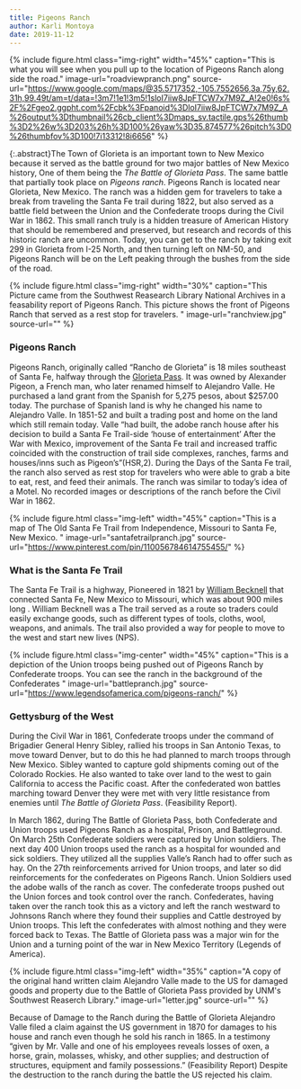 ```yaml
---
title: Pigeons Ranch
author: Karli Montoya
date: 2019-11-12
---
```

{% include figure.html
class="img-right"
width="45%"
caption="This is what you will see when you pull up to the location of Pigeons Ranch along side the road."
image-url="roadviewpranch.png"
source-url="https://www.google.com/maps/@35.5717352,-105.7552656,3a,75y,62.31h,99.49t/am=t/data=!3m7!1e1!3m5!1sloI7iiw8JpFTCW7x7M9Z_A!2e0!6s%2F%2Fgeo2.ggpht.com%2Fcbk%3Fpanoid%3DloI7iiw8JpFTCW7x7M9Z_A%26output%3Dthumbnail%26cb_client%3Dmaps_sv.tactile.gps%26thumb%3D2%26w%3D203%26h%3D100%26yaw%3D35.874577%26pitch%3D0%26thumbfov%3D100!7i13312!8i6656"
%}

{:.abstract}The Town of Glorieta is an important town to New Mexico because it served as the battle ground for two major battles of New Mexico history, One of them being the *The Battle of Glorieta Pass*. The same battle that partially took place on *Pigeons ranch*. Pigeons Ranch is located near Glorieta, New Mexico. The ranch was a hidden gem for travelers to take a break from traveling the Santa Fe trail during 1822, but also served as a battle field between the Union and the Confederate troops during the Civil War in 1862. This small ranch truly is a hidden treasure of American History that should be remembered and preserved, but research and records of this historic ranch are uncommon. Today, you can get to the ranch by taking exit 299 in Glorieta from I-25 North, and then turning left on NM-50, and Pigeons Ranch will be on the Left peaking through the bushes from the side of the road. 



{% include figure.html
class="img-right"
width="30%"
caption="This Picture came from the Southwest Reasearch Library National Archives in a feasability report of Pigeons Ranch. This picture shows the front of Pigeons Ranch that served as a rest stop for travelers. "
image-url="ranchview.jpg"
source-url=""
%}
### Pigeons Ranch 
Pigeons Ranch, originally called “Rancho de Glorieta” is 18 miles southeast of Santa Fe, halfway through the [Glorieta Pass]( https://www.battlefields.org/learn/articles/battle-glorieta). It was owned by Alexander Pigeon, a French man, who later renamed himself to Alejandro Valle. He purchased a land grant from the Spanish for 5,275 pesos, about $257.00 today. The purchase of Spanish land is why he changed his name to Alejandro Valle. In 1851-52 and built a trading post and home on the land which still remain today. Valle “had built, the adobe ranch house after his decision to build a Santa Fe Trail-side ‘house of entertainment’ After the War with Mexico, improvement of the Santa Fe trail and increased traffic coincided with the construction of trail side complexes, ranches, farms and houses/inns such as Pigeon’s”(HSR,2). During the Days of the Santa Fe trail, the ranch also served as rest stop for travelers who were able to grab a bite to eat, rest, and feed their animals. The ranch was similar to today’s idea of a Motel. No recorded images or descriptions of the ranch before the Civil War in 1862. 

{% include figure.html
class="img-left"
width="45%"
caption="This is a map of The Old Santa Fe Trail from Independence, Missouri to Santa Fe, New Mexico. "
image-url="santafetrailpranch.jpg"
source-url="https://www.pinterest.com/pin/110056784614755455/"
%}

### What is the Santa Fe Trail
The Santa Fe Trail is a highway, Pioneered in 1821 by [William Becknell]( https://www.britannica.com/biography/William-Becknell)  that connected Santa Fe, New Mexico to Missouri, which was about 900 miles long . William Becknell was a  The trail served as a route so traders could easily exchange goods, such as different types of tools, cloths, wool, weapons, and animals. The trail also provided a way for people to move to the west and start new lives (NPS).

{% include figure.html
class="img-center"
width="45%"
caption="This is a depiction of the Union troops being pushed out of Pigeons Ranch by Confederate troops. You can see the ranch in the background of the Confederates "
image-url="battlepranch.jpg"
source-url="https://www.legendsofamerica.com/pigeons-ranch/"
%}

### Gettysburg of the West  

During the Civil War in 1861, Confederate troops under the command of Brigadier General Henry Sibley, rallied his troops in San Antonio Texas, to move toward Denver, but to do this he had planned to march troops through New Mexico. Sibley wanted to capture gold shipments coming out of the Colorado Rockies. He also wanted to take over land to the west to gain California to access the Pacific coast. After the confederated won battles marching toward Denver they were met with very little resistance from enemies until *The Battle of Glorieta Pass*. (Feasibility Report). 

In March 1862, during The Battle of Glorieta Pass, both Confederate and Union troops used Pigeons Ranch as a hospital, Prison, and Battleground. On March 25th Confederate soldiers were captured by Union soldiers. The next day 400 Union troops used the ranch as a hospital for wounded and sick soldiers. They utilized all the supplies Valle’s Ranch had to offer such as hay. On the 27th reinforcements arrived for Union troops, and later so did reinforcements for the confederates on Pigeons Ranch. Union Soldiers used the adobe walls of the ranch as cover. The confederate troops pushed out the Union forces and took control over the ranch. Confederates, having taken over the ranch took this as a victory and left the ranch westward to Johnsons Ranch where they found their supplies and Cattle destroyed by Union troops. This left the confederates with almost nothing and they were forced back to Texas. The Battle of Glorieta pass was a major win for the Union and a turning point of the war in New Mexico Territory (Legends of America). 

{% include figure.html
class="img-left"
width="35%"
caption="A copy of the original hand written claim Alejandro Valle made to the US for damaged goods and property due to the Battle of Glorieta Pass provided by UNM's Southwest Reaserch Library."
image-url="letter.jpg"
source-url=""
%}

Because of Damage to the Ranch during the Battle of Glorieta Alejandro Valle filed a claim against the US government in 1870 for damages to his house and ranch even though he sold his ranch in 1865. In a testimony “given by Mr. Valle and one of his employees reveals losses of oxen, a horse, grain, molasses, whisky, and other supplies; and destruction of structures, equipment and family possessions.” (Feasibility Report) Despite the destruction to the ranch during the battle the US rejected his claim.


